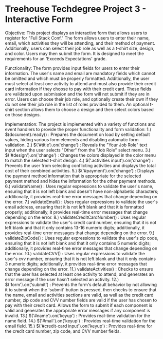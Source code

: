 # Treehouse Techdegree Project 3 - Interactive Form

Objective:
  This project displays an interactive form that allows users to register for
  "Full Stack Conf." The form allows users to enter their name, email, which
  activities they will be attending, and their method of payment. Additionally,
  users can select their job role as well as a t-shirt size, design, and color.
  Users may then submit the form. It is designed to meet the requirements for
  an 'Exceeds Expectations' grade.

Functionality:
  The form provides input fields for users to enter their information. The
  user's name and email are mandatory fields which cannot be omitted and which
  must be properly formatted. Additionally, the user must select at least one
  activity to attend and must also provide their credit card information if
  they choose to pay with their credit card. These fields are validated upon
  submission and the form will not submit if they are in error. Users can
  choose their job role, and optionally create their own if they do not see
  their job role in the list of roles provided to them. An optional t-shirt
  section allows them to choose a design and then select colors based on those
  designs.

Implementation:
  The project is implemented with a variety of functions and event handlers to
  provide the proper functionality and form validation:
    1.) $(document).ready() : Prepares the document on load by setting default
    values, hiding various form elements and disabling automatic form
    validation.
    2.) $('#title').on('change') : Reveals the "Your Job Role" text input when
    the user selects "Other" from the "Job Role" select menu.
    3.) $('#design').on('change') : Changes the colors displayed in the color
    menu to match the selected t-shirt design.
    4.) $('.activities input').on('change') : Prevents the user from selecting
    conflicting activities and displays the total cost of their combined
    activities.
    5.) $('#payment').on('change') : Displays the payment method information
    that is appropriate for the selected payment method and hides the
    information for the other payment methods.
    6.) validateName() : Uses regular expressions to validate the user's name,
    ensuring that it is not left blank and doesn't have non-alphabetic
    characters; additionally, it provides real-time error messages that change
    depending on the error.
    7.) validateEmail() : Uses regular expressions to validate the user's email
    address, ensuring that it is not left blank and that it is formatted
    properly; additionally, it provides real-time error messages that change
    depending on the error.
    8.) validateCreditCardNumber() : Uses regular expressions to validate the
    user's credit card number, ensuring that it is not left blank and that it
    only contains 13-16 numeric digits; additionally, it provides real-time
    error messages that change depending on the error.
    9.) validateZipCode() : Uses regular expressions to validate the user's
    zip code, ensuring that it is not left blank and that it only contains 5
    numeric digits; additionally, it provides real-time error messages
    that change depending on the error.
    10.) validateCVV() : Uses regular expressions to validate the user's
    cvv number, ensuring that it is not left blank and that it only contains 3
    numeric digits; additionally, it provides real-time error messages
    that change depending on the error.
    11.) validateActivities() : Checks to ensure that the user has selected at
    least one activity to attend, and generates an error message if the user
    hasn't selected an activity.
    12.) $('form').on('submit') : Prevents the form's default behavior by not
    allowing it to submit when the 'submit' button is pressed, then checks to
    ensure that the name, email and activities sections are valid, as well as
    the credit card number, zip code and CVV number fields are valid if the
    user has chosen to pay with their credit card. Allows the form to submit if
    each component is valid and generates the appropriate error messages if any
    component is invalid.
    13.) $('#name').on('keyup') : Provides real-time validation for the name
    field.
    14.) $('#mail').on('keyup') : Provides real-time validation for the email
    field.
    15.) $('#credit-card input').on('keyup') : Provides real-time for the
    credit card number, zip code, and CVV number fields.
